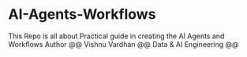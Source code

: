 # AI-Agents-Workflows
This Repo is all about Practical guide in creating the AI Agents and Workflows
Author @@ Vishnu Vardhan @@ Data & AI Engineering @@
